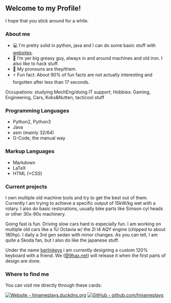 ## Welcome to my Profile!

I hope that you stick around for a while.

### About me

- 💻 I'm pretty solid in python, java and I can do some basic stuff with [websites](https://hinameplays.duckdns.org).
- 🌱 I’m yer big greasy guy, always in and around machines and old iron. I also like to hack stuff.
- 🌈 My pronouns are they/them.
- ⚡ Fun fact: About 90% of fun facts are not actually interesting and forgotten after less than 17 seconds.

Occupations: studying MechEng/doing IT support; Hobbies: Gaming, Engineering, Cars, Koks&Nutten, tacticool stuff

### Programming Languages

- Python2, Python3
- Java 
- asm (mainly 32/64)
- G-Code, the manual way

### Markup Languages

- Markdown
- LaTeX
- HTML (+CSS)

### Current projects

I own multiple old machine tools and try to get the best out of them. Currently I am trying to achieve a specific output of 15kW/kg wet with a rotary.
I also do basic restorations, usually bike parts like Simson cyl heads or other 30s-90s machinery.

Going fast is fun. Driving slow cars hard is especially fun. I am working on multiple old cars like a 1U Octavia w/ the 2l I4 AQY engine (chipped to about 180hp). I daily a 3rd gen sedan with minor changes. As you can tell, I am quite a Skoda fan, but I also do like the japanese stuff.

Under the name [berlinkeys](https://github.com/berllinkeys) i am currently designing a custom 120% keyboard with a friend.
We ([@9hax.net](https://github.com/9hax)) will release it when the first parts of design are done.

### Where to find me

You can visit me directly through these cards:

[![Website - hinameplays.duckdns.org](https://img.shields.io/badge/website-hinameplays.duckdns.org-blue.svg)](https://hinameplays.duckdns.org)
[![GitHub - github.com/hinameplays](https://img.shields.io/badge/github-github.com/hinameplays-black.svg)](https://github.com/hinameplays)
